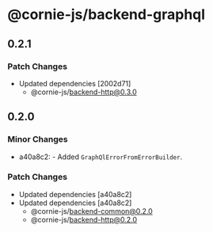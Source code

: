 # @cornie-js/backend-graphql

## 0.2.1

### Patch Changes

- Updated dependencies [2002d71]
  - @cornie-js/backend-http@0.3.0

## 0.2.0

### Minor Changes

- a40a8c2: - Added `GraphQlErrorFromErrorBuilder`.

### Patch Changes

- Updated dependencies [a40a8c2]
- Updated dependencies [a40a8c2]
  - @cornie-js/backend-common@0.2.0
  - @cornie-js/backend-http@0.2.0
